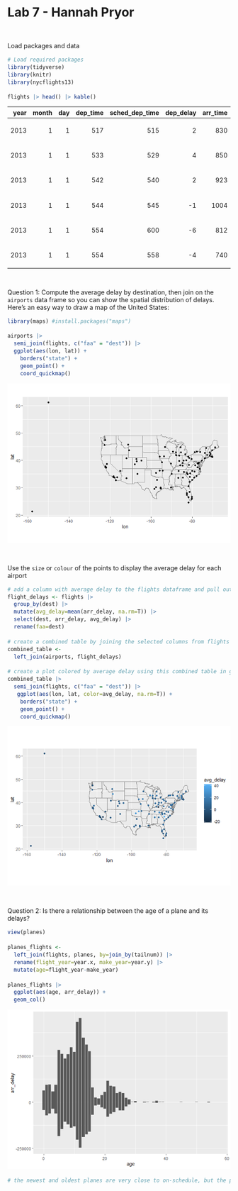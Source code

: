 # Lab 7 - Hannah Pryor


<br>

Load packages and data

``` r
# Load required packages
library(tidyverse)
library(knitr)
library(nycflights13)

flights |> head() |> kable()
```

| year | month | day | dep_time | sched_dep_time | dep_delay | arr_time | sched_arr_time | arr_delay | carrier | flight | tailnum | origin | dest | air_time | distance | hour | minute | time_hour |
|---:|---:|---:|---:|---:|---:|---:|---:|---:|:---|---:|:---|:---|:---|---:|---:|---:|---:|:---|
| 2013 | 1 | 1 | 517 | 515 | 2 | 830 | 819 | 11 | UA | 1545 | N14228 | EWR | IAH | 227 | 1400 | 5 | 15 | 2013-01-01 05:00:00 |
| 2013 | 1 | 1 | 533 | 529 | 4 | 850 | 830 | 20 | UA | 1714 | N24211 | LGA | IAH | 227 | 1416 | 5 | 29 | 2013-01-01 05:00:00 |
| 2013 | 1 | 1 | 542 | 540 | 2 | 923 | 850 | 33 | AA | 1141 | N619AA | JFK | MIA | 160 | 1089 | 5 | 40 | 2013-01-01 05:00:00 |
| 2013 | 1 | 1 | 544 | 545 | -1 | 1004 | 1022 | -18 | B6 | 725 | N804JB | JFK | BQN | 183 | 1576 | 5 | 45 | 2013-01-01 05:00:00 |
| 2013 | 1 | 1 | 554 | 600 | -6 | 812 | 837 | -25 | DL | 461 | N668DN | LGA | ATL | 116 | 762 | 6 | 0 | 2013-01-01 06:00:00 |
| 2013 | 1 | 1 | 554 | 558 | -4 | 740 | 728 | 12 | UA | 1696 | N39463 | EWR | ORD | 150 | 719 | 5 | 58 | 2013-01-01 05:00:00 |

<br>

Question 1: Compute the average delay by destination, then join on the
`airports` data frame so you can show the spatial distribution of
delays. Here’s an easy way to draw a map of the United States:

``` r
library(maps) #install.packages("maps")

airports |>
  semi_join(flights, c("faa" = "dest")) |>
  ggplot(aes(lon, lat)) +
    borders("state") +
    geom_point() +
    coord_quickmap()
```

![](lab_7_files/figure-commonmark/unnamed-chunk-2-1.png)

<br>

Use the `size` or `colour` of the points to display the average delay
for each airport

``` r
# add a column with average delay to the flights dataframe and pull out onlu the required columns, also rename dest to faa to make merging easier
flight_delays <- flights |> 
  group_by(dest) |> 
  mutate(avg_delay=mean(arr_delay, na.rm=T)) |> 
  select(dest, arr_delay, avg_delay) |> 
  rename(faa=dest)

# create a combined table by joining the selected columns from flights with the airports dataset
combined_table <-
  left_join(airports, flight_delays)

# create a plot colored by average delay using this combined table in ggplot
combined_table |> 
  semi_join(flights, c("faa" = "dest")) |>
   ggplot(aes(lon, lat, color=avg_delay, na.rm=T)) +
    borders("state") +
    geom_point() +
    coord_quickmap()
```

![](lab_7_files/figure-commonmark/unnamed-chunk-3-1.png)

<br>

Question 2: Is there a relationship between the age of a plane and its
delays?

``` r
view(planes)

planes_flights <-
  left_join(flights, planes, by=join_by(tailnum)) |> 
  rename(flight_year=year.x, make_year=year.y) |> 
  mutate(age=flight_year-make_year)

planes_flights |> 
  ggplot(aes(age, arr_delay)) +
  geom_col()
```

![](lab_7_files/figure-commonmark/unnamed-chunk-4-1.png)

``` r
# the newest and oldest planes are very close to on-schedule, but the planes that are inbetween have a lot of variation in the arrival time/delays. This is an interesting pattern...
```
